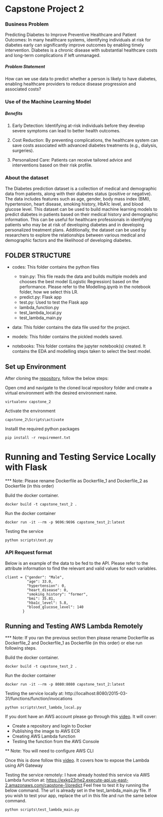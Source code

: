 # Capstone Project 2
### Business Problem

Predicting Diabetes to Improve Preventive Healthcare and Patient Outcomes: In many healthcare systems, identifying individuals at risk for diabetes early can significantly improve outcomes by enabling timely intervention. Diabetes is a chronic disease with substantial healthcare costs and long-term complications if left unmanaged. 

##### Problem Statement 
How can we use data to predict whether a person is likely to have diabetes, enabling healthcare providers to reduce disease progression and associated costs?

### Use of the Machine Learning Model
##### Benefits
1. Early Detection:
Identifying at-risk individuals before they develop severe symptoms can lead to better health outcomes.

2. Cost Reduction:
By preventing complications, the healthcare system can save costs associated with advanced diabetes treatments (e.g., dialysis, surgeries).

3. Personalized Care:
Patients can receive tailored advice and interventions based on their risk profile.

### About the dataset
The Diabetes prediction dataset is a collection of medical and demographic data from patients, along with their diabetes status (positive or negative). The data includes features such as age, gender, body mass index (BMI), hypertension, heart disease, smoking history, HbA1c level, and blood glucose level. This dataset can be used to build machine learning models to predict diabetes in patients based on their medical history and demographic information. This can be useful for healthcare professionals in identifying patients who may be at risk of developing diabetes and in developing personalized treatment plans. Additionally, the dataset can be used by researchers to explore the relationships between various medical and demographic factors and the likelihood of developing diabetes.

## FOLDER STRUCTURE
- codes: This folder contains the python files
    - train.py: This file reads the data and builds multiple models and chooses the best model (Logistic Regression) based on the performance. Please refer to the Modelling.ipynb in the notebook folder, how we select this LR.
    - predict.py: Flask app
    - test.py: Used to test the Flask app
    - lambda_function.py
    - test_lambda_local.py
    - test_lambda_main.py 

- data: This folder contains the data file used for the project.

- models: This folder contains the pickled models saved.

- notebooks: This folder contains the jupyter notebook(s) created. It contains the EDA and modelling steps taken to select the best model. 


## Set up Environment

After cloning the [repository](https://github.com/soumikghosal/Capstone-Project-2), follow the below steps:

Open cmd and navigate to the cloned local repository folder and create a virtual environment with the desired environment name.
```
virtualenv capstone_2
```
Activate the environment
```
capstone_2\Scripts\activate
```
Installl the required python packages
```
pip install -r requirement.txt
```

# Running and Testing Service Locally with Flask

*** Note: Please rename Dockerfile as Dockerfile_1 and Dockerfile_2 as Dockerfile (in this order)

Build the docker container.
```
docker build -t capstone_test_2 .
```
Run the docker container
```
docker run -it --rm -p 9696:9696 capstone_test_2:latest
```
Testing the service
```
python scripts\test.py
```
### API Request format

Below is an example of the data to  be fed to the API. Please refer to the attribute information to find the relevant and valid values for each variables.
```
client = {"gender": "Male",
          "age": 33.0,
          "hypertension": 0,
          "heart_disease": 0,
          "smoking_history": "former",
          "bmi": 35.81,
          "hba1c_level": 5.8,
          "blood_glucose_level": 140
        }
```

## Running and Testing AWS Lambda Remotely

*** Note: If you ran the previous section then please rename Dockerfile as Dockerfile_2 and Dockerfile_1 as Dockerfile (in this order) or else run following steps.

Build the docker container.
```
docker build -t capstone_test_2 .
```
Run the docker container
```
docker run -it --rm -p 8080:8080 capstone_test_2:latest
```
Testing the service locally at: http://localhost:8080/2015-03-31/functions/function/invocations
```
python scripts\test_lambda_local.py
```

If you dont have an AWS account please go through this [video](https://www.youtube.com/watch?v=kBch5oD5BkY&list=PL3MmuxUbc_hIhxl5Ji8t4O6lPAOpHaCLR&index=87). It will cover:
- Create a repository and login to Docker
- Publishing the image to AWS ECR
- Creating AWS Lambda function
- Testing the function from the AWS Console

** Note: You will need to configure AWS CLI

Once this is done follow this [video](https://www.youtube.com/watch?v=wyZ9aqQOXvs&list=PL3MmuxUbc_hIhxl5Ji8t4O6lPAOpHaCLR&index=88). It covers how to expose the Lambda using API Gateway


Testing the service remotely: I have already hosted this service via AWS Lambda function at: https://exkg23rhe2.execute-api.us-east-2.amazonaws.com/capstone-1/predict
Feel free to test it by running the below command. The url is already set in the test_lambda_main.py file. If you wish to test your app, replace the url in this file and run the same below command.

```
python scripts\test_lambda_main.py
```


